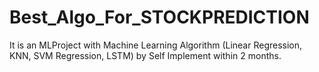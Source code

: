 # Best_Algo_For_STOCKPREDICTION
It is an MLProject with Machine Learning
Algorithm (Linear Regression, KNN, SVM Regression, LSTM) by Self Implement within 2 months.

